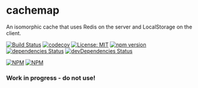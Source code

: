 # cachemap
An isomorphic cache that uses Redis on the server and LocalStorage on the client.

[![Build Status](https://travis-ci.org/dylanaubrey/cachemap.svg?branch=master)](https://travis-ci.org/dylanaubrey/cachemap)
[![codecov](https://codecov.io/gh/dylanaubrey/cachemap/branch/master/graph/badge.svg)](https://codecov.io/gh/dylanaubrey/cachemap)
[![License: MIT](https://img.shields.io/badge/License-MIT-yellow.svg)](https://opensource.org/licenses/MIT)
[![npm version](https://badge.fury.io/js/cachemap.svg)](https://badge.fury.io/js/cachemap)
[![dependencies Status](https://david-dm.org/dylanaubrey/cachemap/status.svg)](https://david-dm.org/dylanaubrey/cachemap)
[![devDependencies Status](https://david-dm.org/dylanaubrey/cachemap/dev-status.svg)](https://david-dm.org/dylanaubrey/cachemap?type=dev)

[![NPM](https://nodei.co/npm/cachemap.png?downloads=true&downloadRank=true&stars=true)](https://nodei.co/npm/cachemap/)
[![NPM](https://nodei.co/npm-dl/cachemap.png?months=3&height=2)](https://nodei.co/npm/cachemap/)

### Work in progress - do not use!
